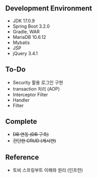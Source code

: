 ## Development Environment
- JDK 17.0.9
- Spring Boot 3.2.0
- Gradle, WAR
- MariaDB 10.6.12
- Mybatis
- JSP
- jQuery 3.4.1

## To-Do
- Security 활용 로그인 구현
- transaction 처리 (AOP)
- Interceptor Filter
- Handler
- Filter

## Complete
- ~~DB 연동 (DB 구축)~~
- ~~간단한 CRUD (게시판)~~

## Reference
- 토비 스프링부트 이해와 원리 (인프런)
